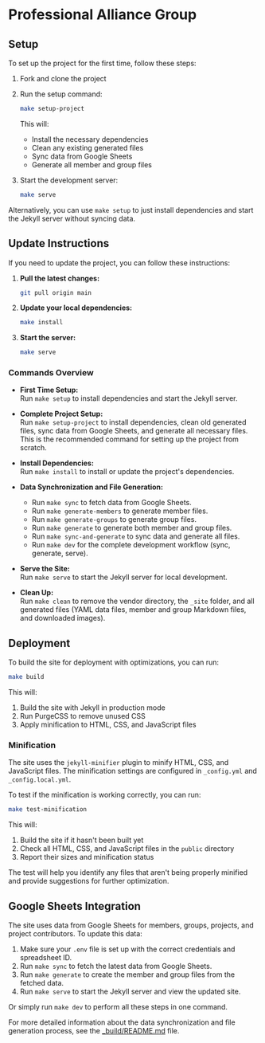 # Professional Alliance Group

## Setup

To set up the project for the first time, follow these steps:

1. Fork and clone the project

2. Run the setup command:
   ```bash
   make setup-project
   ```

   This will:
   - Install the necessary dependencies
   - Clean any existing generated files
   - Sync data from Google Sheets
   - Generate all member and group files

3. Start the development server:
   ```bash
   make serve
   ```

Alternatively, you can use `make setup` to just install dependencies and start the Jekyll server without syncing data.

## Update Instructions

If you need to update the project, you can follow these instructions:

1. **Pull the latest changes:**

   ```bash
   git pull origin main
   ```

2. **Update your local dependencies:**

   ```bash
   make install
   ```

3. **Start the server:**
   ```bash
   make serve
   ```

### Commands Overview

- **First Time Setup:**  
  Run `make setup` to install dependencies and start the Jekyll server.

- **Complete Project Setup:**  
  Run `make setup-project` to install dependencies, clean old generated files, sync data from Google Sheets, and generate all necessary files. This is the recommended command for setting up the project from scratch.

- **Install Dependencies:**  
  Run `make install` to install or update the project's dependencies.

- **Data Synchronization and File Generation:**
  - Run `make sync` to fetch data from Google Sheets.
  - Run `make generate-members` to generate member files.
  - Run `make generate-groups` to generate group files.
  - Run `make generate` to generate both member and group files.
  - Run `make sync-and-generate` to sync data and generate all files.
  - Run `make dev` for the complete development workflow (sync, generate, serve).

- **Serve the Site:**  
  Run `make serve` to start the Jekyll server for local development.

- **Clean Up:**  
  Run `make clean` to remove the vendor directory, the `_site` folder, and all generated files (YAML data files, member and group Markdown files, and downloaded images).

## Deployment

To build the site for deployment with optimizations, you can run:

```bash
make build
```

This will:
1. Build the site with Jekyll in production mode
2. Run PurgeCSS to remove unused CSS
3. Apply minification to HTML, CSS, and JavaScript files

### Minification

The site uses the `jekyll-minifier` plugin to minify HTML, CSS, and JavaScript files. The minification settings are configured in `_config.yml` and `_config.local.yml`. 

To test if the minification is working correctly, you can run:

```bash
make test-minification
```

This will:
1. Build the site if it hasn't been built yet
2. Check all HTML, CSS, and JavaScript files in the `public` directory
3. Report their sizes and minification status

The test will help you identify any files that aren't being properly minified and provide suggestions for further optimization.

## Google Sheets Integration

The site uses data from Google Sheets for members, groups, projects, and project contributors. To update this data:

1. Make sure your `.env` file is set up with the correct credentials and spreadsheet ID.
2. Run `make sync` to fetch the latest data from Google Sheets.
3. Run `make generate` to create the member and group files from the fetched data.
4. Run `make serve` to start the Jekyll server and view the updated site.

Or simply run `make dev` to perform all these steps in one command.

For more detailed information about the data synchronization and file generation process, see the [_build/README.md](_build/README.md) file.
